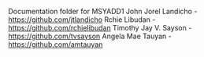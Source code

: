 Documentation folder for MSYADD1
John Jorel Landicho - https://github.com/jtlandicho
Rchie Libudan - https://github.com/rchielibudan
Timothy Jay V. Sayson - https://github.com/tvsayson
Angela Mae Tauyan - https://github.com/amtauyan
